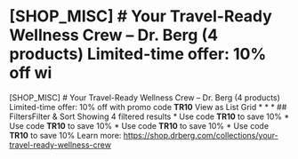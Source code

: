# [SHOP_MISC] # Your Travel-Ready Wellness Crew – Dr. Berg (4 products) Limited-time offer: 10% off wi

[SHOP_MISC] # Your Travel-Ready Wellness Crew – Dr. Berg (4 products) Limited-time offer: 10% off with promo code **TR10** View as List Grid * * * ## FiltersFilter & Sort Showing 4 filtered results * Use code **TR10** to save 10% * Use code **TR10** to save 10% * Use code **TR10** to save 10% * Use code **TR10** to save 10%
Learn more: https://shop.drberg.com/collections/your-travel-ready-wellness-crew
